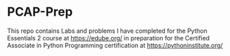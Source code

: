 # PCAP-Prep
This repo contains Labs and problems I have completed for the Python
Essentials 2 course at https://edube.org/ in preparation for the
Certified Associate in Python Programming certification at 
https://pythoninstitute.org/